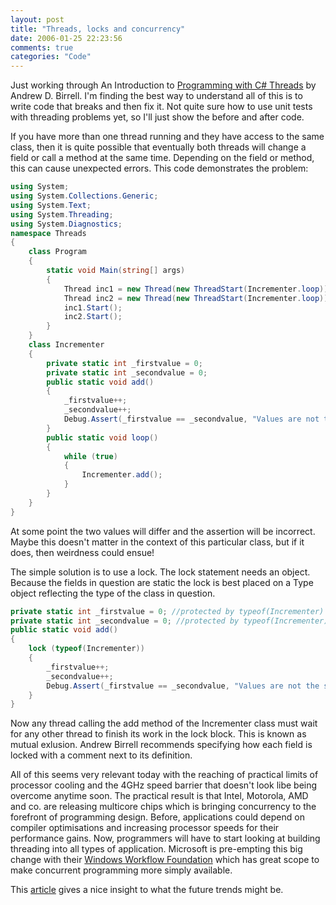 ```yaml
---
layout: post
title: "Threads, locks and concurrency"
date: 2006-01-25 22:23:56
comments: true
categories: "Code"
---
```


Just working through An Introduction to [Programming with C# Threads](http://research.microsoft.com/~birrell/papers/ThreadsCSharp.pdf) by Andrew D. Birrell. I'm finding the best way to understand all of this is to write code that breaks and then fix it. Not quite sure how to use unit tests with threading problems yet, so I'll just show the before and after code.

If you have more than one thread running and they have access to the same class, then it is quite possible that eventually both threads will change a field or call a method at the same time. Depending on the field or method, this can cause unexpected errors. This code demonstrates the problem:

```csharp
using System;
using System.Collections.Generic;
using System.Text;
using System.Threading;
using System.Diagnostics;
namespace Threads
{
    class Program
    {
        static void Main(string[] args)
        {
            Thread inc1 = new Thread(new ThreadStart(Incrementer.loop));
            Thread inc2 = new Thread(new ThreadStart(Incrementer.loop)); 
            inc1.Start();
            inc2.Start();
        }
    }   
    class Incrementer
    {
        private static int _firstvalue = 0;
        private static int _secondvalue = 0;
        public static void add()
        {
            _firstvalue++;
            _secondvalue++;
            Debug.Assert(_firstvalue == _secondvalue, "Values are not the same");
        }
        public static void loop()
        {
            while (true)
            {
                Incrementer.add();
            }
        }
    }   
}
```

At some point the two values will differ and the assertion will be incorrect. Maybe this doesn't matter in the context of this particular class, but if it does, then weirdness could ensue!

The simple solution is to use a lock. The lock statement needs an object. Because the fields in question are static the lock is best placed on a Type object reflecting the type of the class in question.

```csharp
private static int _firstvalue = 0; //protected by typeof(Incrementer)
private static int _secondvalue = 0; //protected by typeof(Incrementer)
public static void add()
{
    lock (typeof(Incrementer))
    {
        _firstvalue++;
        _secondvalue++;
        Debug.Assert(_firstvalue == _secondvalue, "Values are not the same");
    }
}
```

Now any thread calling the add method of the Incrementer class must wait for any other thread to finish its work in the lock block. This is known as mutual exlusion. Andrew Birrell recommends specifying how each field is locked with a comment next to its definition.

All of this seems very relevant today with the reaching of practical limits of processor cooling and the 4GHz speed barrier that doesn't look libe being overcome anytime soon. The practical result is that Intel, Motorola, AMD and co. are releasing multicore chips which is bringing concurrency to the forefront of programming design. Before, applications could depend on compiler optimisations and increasing processor speeds for their performance gains. Now, programmers will have to start looking at building threading into all types of application. Microsoft is pre-empting this big change with their [Windows Workflow Foundation](http://msdn.microsoft.com/en-gb/magazine/cc163661.aspx) which has great scope to make concurrent programming more simply available.

This [article](http://www.gotw.ca/publications/concurrency-ddj.htm) gives a nice insight to what the future trends might be.
